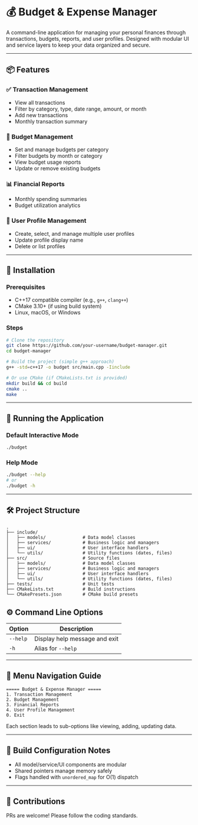 ﻿# 💰 Budget & Expense Manager

A command-line application for managing your personal finances through transactions, budgets, reports, and user profiles. Designed with modular UI and service layers to keep your data organized and secure.

---

## 📦 Features

### ✅ Transaction Management
- View all transactions
- Filter by category, type, date range, amount, or month
- Add new transactions
- Monthly transaction summary

### 💼 Budget Management
- Set and manage budgets per category
- Filter budgets by month or category
- View budget usage reports
- Update or remove existing budgets

### 📊 Financial Reports
- Monthly spending summaries
- Budget utilization analytics

### 👤 User Profile Management
- Create, select, and manage multiple user profiles
- Update profile display name
- Delete or list profiles

---

## 🚀 Installation

### Prerequisites
- C++17 compatible compiler (e.g., `g++`, `clang++`)
- CMake 3.10+ (if using build system)
- Linux, macOS, or Windows

### Steps

```bash
# Clone the repository
git clone https://github.com/your-username/budget-manager.git
cd budget-manager

# Build the project (simple g++ approach)
g++ -std=c++17 -o budget src/main.cpp -Iinclude

# Or use CMake (if CMakeLists.txt is provided)
mkdir build && cd build
cmake ..
make
```

---

## 🧪 Running the Application

### Default Interactive Mode
```bash
./budget
```

### Help Mode
```bash
./budget --help
# or
./budget -h
```

---

## 🛠 Project Structure

```
.
├── include/
│   ├── models/              # Data model classes
│   ├── services/            # Business logic and managers
│   ├── ui/                  # User interface handlers
│   └── utils/               # Utility functions (dates, files)
├── src/                     # Source files
│   ├── models/              # Data model classes
│   ├── services/            # Business logic and managers
│   ├── ui/                  # User interface handlers
│   └── utils/               # Utility functions (dates, files)
├── tests/                   # Unit tests
├── CMakeLists.txt           # Build instructions
└── CMakePresets.json        # CMake build presets
```


## ⚙️ Command Line Options

| Option     | Description                        |
|------------|------------------------------------|
| `--help`   | Display help message and exit      |
| `-h`       | Alias for `--help`                 |

---

## 🧭 Menu Navigation Guide

```
===== Budget & Expense Manager =====
1. Transaction Management
2. Budget Management
3. Financial Reports
4. User Profile Management
0. Exit
```

Each section leads to sub-options like viewing, adding, updating data.

---

## 🔧 Build Configuration Notes

- All model/service/UI components are modular
- Shared pointers manage memory safely
- Flags handled with `unordered_map` for O(1) dispatch

---

## 📣 Contributions

PRs are welcome! Please follow the coding standards.